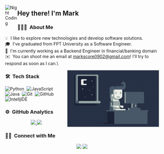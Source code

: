 
<img alt="Night Coding" src="./assets/Hand%20Wave.gif" width='40' align="left"/><h2>Hey there! I'm Mark</h2>

### 👨🏻‍💻 &nbsp;About Me

💡 &nbsp;I like to explore new technologies and develop software solutions.\
🎓 &nbsp;I've graduated from FPT University as a Software Engineer.\
🌱 &nbsp;I'm currently working as a Backend Engineer in financial/banking domain\
✉️ &nbsp;You can shoot me an email at markscore0902@gmail.com! I'll try to respond as soon as I can.\

<img alt="Night Coding" src="https://raw.githubusercontent.com/AVS1508/AVS1508/master/assets/Night-Coding.gif" align="right"/>

### 🛠 &nbsp;Tech Stack

![Python](https://img.shields.io/badge/-Python-05122A?style=flat&logo=python)&nbsp;
![JavaScript](https://img.shields.io/badge/-JavaScript-05122A?style=flat&logo=javascript)&nbsp;
![Java](https://img.shields.io/badge/-Java-05122A?style=flat&logo=Java&logoColor=FFA518)&nbsp;
![Git](https://img.shields.io/badge/-Git-05122A?style=flat&logo=git)&nbsp;
![GitHub](https://img.shields.io/badge/-GitHub-05122A?style=flat&logo=github)&nbsp;
![IntelljIDE](https://img.shields.io/badge/IntelliJ%20IDEA-blue)

### ⚙️ &nbsp;GitHub Analytics

<p align="center">
<a href="https://github.com/markchampion">
  <img height="180em" src="https://github-readme-stats-eight-theta.vercel.app/api?username=markchampion&show_icons=true&theme=algolia&include_all_commits=true&count_private=true"/>
  <img height="180em" src="https://github-readme-stats-eight-theta.vercel.app/api/top-langs/?username=markchampion&layout=compact&langs_count=10&theme=algolia"/>
</a>
</p>

### 🤝🏻 &nbsp;Connect with Me

<p align="center">
<a href="https://www.linkedin.com/in/mark-hieutrung/"><img src="https://img.shields.io/badge/-Aditya%20Vikram%20Singh-0077B5?style=flat&logo=Linkedin&logoColor=white"/></a>
<a href="mailto:markscore0902@gmail.com"><img src="https://img.shields.io/badge/-avsingh@umass.edu-D14836?style=flat&logo=Gmail&logoColor=white"/></a>
</p>
